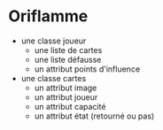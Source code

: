 # Oriflamme

- une classe joueur
	- une liste de cartes
	- une liste défausse
	- un attribut points d'influence
- une classe cartes
	- un attribut image
	- un attribut joueur
	- un attribut capacité
	- un attribut état (retourné ou pas)
